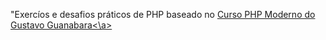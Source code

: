 "Exercíos e desafios práticos de PHP baseado no <a href="https://www.cursoemvideo.com/curso/curso-de-php-moderno-modulo-01/"> Curso PHP Moderno do Gustavo Guanabara<\a>
